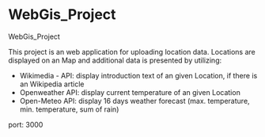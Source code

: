 # WebGis_Project
WebGis_Project

This project is an web application for uploading location data. 
Locations are displayed on an Map and additional data is presented by utilizing: 
- Wikimedia - API: display introduction text of an given Location, if there is an Wikipedia article
- Openweather API: display current temperature of an given Location
- Open-Meteo API: display 16 days weather forecast (max. temperature, min. temperature, sum of rain)

port: 3000
